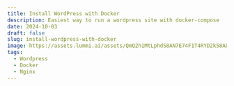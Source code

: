 ```yaml
---
title: Install WordPress with Docker
description: Easiest way to run a wordpress site with docker-compose
date: 2024-10-03
draft: false
slug: install-wordpress-with-docker
image: https://assets.lummi.ai/assets/QmQ2h1MtLphdS8AN7E74F1T4RYD2k58ABdNcNp4r6D74Wg?auto=format&w=1500
tags:
  - Wordpress
  - Docker
  - Nginx
---
```

